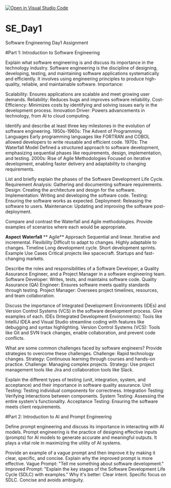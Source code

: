 [![Open in Visual Studio Code](https://classroom.github.com/assets/open-in-vscode-2e0aaae1b6195c2367325f4f02e2d04e9abb55f0b24a779b69b11b9e10269abc.svg)](https://classroom.github.com/online_ide?assignment_repo_id=17194261&assignment_repo_type=AssignmentRepo)
# SE_Day1
Software Engineering Day1 Assignment

#Part 1: Introduction to Software Engineering

Explain what software engineering is and discuss its importance in the technology industry.
Software engineering is the discipline of designing, developing, testing, and maintaining software applications systematically and efficiently. It involves using engineering principles to produce high-quality, reliable, and maintainable software.
Importance:

Scalability: Ensures applications are scalable and meet growing user demands.
Reliability: Reduces bugs and improves software reliability.
Cost-Efficiency: Minimizes costs by identifying and solving issues early in the development process.
Innovation Driver: Powers advancements in technology, from AI to cloud computing.


Identify and describe at least three key milestones in the evolution of software engineering.
1950s-1960s: The Advent of Programming Languages
Early programming languages like FORTRAN and COBOL allowed developers to write reusable and efficient code.
1970s: The Waterfall Model
Defined a structured approach to software development, emphasizing sequential phases like requirements, design, implementation, and testing.
2000s: Rise of Agile Methodologies
Focused on iterative development, enabling faster delivery and adaptability to changing requirements.

List and briefly explain the phases of the Software Development Life Cycle.
Requirement Analysis: Gathering and documenting software requirements.
Design: Creating the architecture and design for the software.
Implementation: Writing and developing the software code.
Testing: Ensuring the software works as expected.
Deployment: Releasing the software to users.
Maintenance: Updating and improving the software post-deployment.


Compare and contrast the Waterfall and Agile methodologies. Provide examples of scenarios where each would be appropriate.

**Aspect**            **Waterfall**	                           **  Agile**
Approach	          Sequential and linear.	                 Iterative and incremental.
Flexibility	        Difficult to adapt to changes.           Highly adaptable to changes.
Timeline	          Long development cycle.	                 Short development sprints.
Example Use Cases	  Critical projects like spacecraft.	     Startups and fast-changing markets.

Describe the roles and responsibilities of a Software Developer, a Quality Assurance Engineer, and a Project Manager in a software engineering team.
Software Developer: Writes, tests, and maintains software code.
Quality Assurance (QA) Engineer: Ensures software meets quality standards through testing.
Project Manager: Oversees project timelines, resources, and team collaboration.


Discuss the importance of Integrated Development Environments (IDEs) and Version Control Systems (VCS) in the software development process. Give examples of each.
IDEs (Integrated Development Environments): Tools like IntelliJ IDEA and Visual Studio streamline coding with features like debugging and syntax highlighting.
Version Control Systems (VCS): Tools like Git and SVN track changes, enable collaboration, and prevent code conflicts.

What are some common challenges faced by software engineers? Provide strategies to overcome these challenges.
Challenge: Rapid technology changes.
Strategy: Continuous learning through courses and hands-on practice.
Challenge: Managing complex projects.
Strategy: Use project management tools like Jira and collaboration tools like Slack.


Explain the different types of testing (unit, integration, system, and acceptance) and their importance in software quality assurance.
Unit Testing: Testing individual components for correctness.
Integration Testing: Verifying interactions between components.
System Testing: Assessing the entire system's functionality.
Acceptance Testing: Ensuring the software meets client requirements.


#Part 2: Introduction to AI and Prompt Engineering


Define prompt engineering and discuss its importance in interacting with AI models.
Prompt engineering is the practice of designing effective inputs (prompts) for AI models to generate accurate and meaningful outputs. It plays a vital role in maximizing the utility of AI systems.

Provide an example of a vague prompt and then improve it by making it clear, specific, and concise. Explain why the improved prompt is more effective.
Vague Prompt: "Tell me something about software development."
Improved Prompt: "Explain the key stages of the Software Development Life Cycle (SDLC) with examples."
Why it's better:
Clear intent.
Specific focus on SDLC.
Concise and avoids ambiguity.
